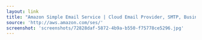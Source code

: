 ```yaml
---
layout: link
title: "Amazon Simple Email Service | Cloud Email Provider, SMTP, Business, Marketing | AWS"
source: 'http://aws.amazon.com/ses/'
screenshot: 'screenshots/72828daf-5872-4b9a-b550-f75778ce5296.jpg'
---
```


